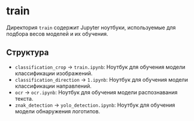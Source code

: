 # train

Директория `train` содержит Jupyter ноутбуки, используемые для подбора весов моделей и их обучения.

## Структура

- `classification_crop` -> `train.ipynb`: Ноутбук для обучения модели классификации изображений.
- `classification_direction` -> `1.ipynb`: Ноутбук для обучения модели классификации направлений.
- `ocr` -> `ocr.ipynb`: Ноутбук для обучения модели распознавания текста.
- `znak_detection` -> `yolo_detection.ipynb`: Ноутбук для обучения модели обнаружения логотипов.
